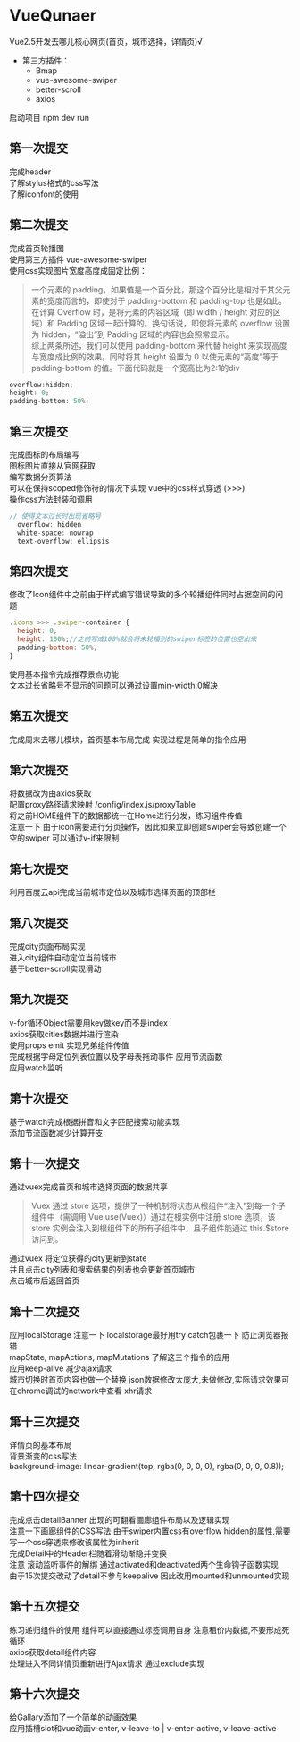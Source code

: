 # VueQunaer

Vue2.5开发去哪儿核心网页(首页，城市选择，详情页)√

* 第三方插件：
  * Bmap
  * vue-awesome-swiper
  * better-scroll
  * axios

启动项目 npm dev run

## 第一次提交

完成header  
了解stylus格式的css写法  
了解iconfont的使用  

## 第二次提交

完成首页轮播图  
使用第三方插件 vue-awesome-swiper  
使用css实现图片宽度高度成固定比例：
>一个元素的 padding，如果值是一个百分比，那这个百分比是相对于其父元素的宽度而言的，即使对于 padding-bottom 和 padding-top 也是如此。  
>在计算 Overflow 时，是将元素的内容区域（即 width / height 对应的区域）和 Padding 区域一起计算的。换句话说，即使将元素的 overflow 设置为 hidden，“溢出”到 Padding 区域的内容也会照常显示。  
>综上两条所述，我们可以使用 padding-bottom 来代替 height 来实现高度与宽度成比例的效果。同时将其 height 设置为 0 以使元素的“高度”等于 padding-bottom 的值。下面代码就是一个宽高比为2:1的div

```javascript
overflow:hidden;
height: 0;
padding-bottom: 50%;
```

## 第三次提交

完成图标的布局编写  
图标图片直接从官网获取  
编写数据分页算法  
可以在保持scoped修饰符的情况下实现 vue中的css样式穿透 (>>>)  
操作css方法封装和调用

```javascript
// 使得文本过长时出现省略号
  overflow: hidden
  white-space: nowrap
  text-overflow: ellipsis
```

## 第四次提交

修改了Icon组件中之前由于样式编写错误导致的多个轮播组件同时占据空间的问题

```javascript
.icons >>> .swiper-container {
  height: 0;
  height: 100%;//之前写成100%就会将未轮播到的swiper标签的位置也空出来
  padding-bottom: 50%;
}
```

使用基本指令完成推荐景点功能  
文本过长省略号不显示的问题可以通过设置min-width:0解决

## 第五次提交

完成周末去哪儿模块，首页基本布局完成 实现过程是简单的指令应用

## 第六次提交

将数据改为由axios获取  
配置proxy路径请求映射  /config/index.js/proxyTable  
将之前HOME组件下的数据都统一在Home进行分发，练习组件传值  
注意一下 由于icon需要进行分页操作，因此如果立即创建swiper会导致创建一个空的swiper 可以通过v-if来限制 

## 第七次提交

利用百度云api完成当前城市定位以及城市选择页面的顶部栏

## 第八次提交

完成city页面布局实现  
进入city组件自动定位当前城市  
基于better-scroll实现滑动  

## 第九次提交

v-for循环Object需要用key做key而不是index  
axios获取cities数据并进行渲染  
使用props emit 实现兄弟组件传值  
完成根据字母定位列表位置以及字母表拖动事件  应用节流函数  
应用watch监听  

## 第十次提交

基于watch完成根据拼音和文字匹配搜索功能实现  
添加节流函数减少计算开支  

## 第十一次提交

通过vuex完成首页和城市选择页面的数据共享

>Vuex 通过 store 选项，提供了一种机制将状态从根组件“注入”到每一个子组件中（需调用 Vue.use(Vuex)）通过在根实例中注册 store 选项，该store 实例会注入到根组件下的所有子组件中，且子组件能通过 this.$store 访问到。

通过vuex 将定位获得的city更新到state  
并且点击city列表和搜索结果的列表也会更新首页城市  
点击城市后返回首页

## 第十二次提交

应用localStorage  注意一下 localstorage最好用try catch包裹一下 防止浏览器报错  
mapState, mapActions, mapMutations 了解这三个指令的应用  
应用keep-alive 减少ajax请求  
城市切换时首页内容也做一个替换 json数据修改太庞大,未做修改,实际请求效果可在chrome调试的network中查看 xhr请求  

## 第十三次提交

详情页的基本布局  
背景渐变的css写法  
background-image: linear-gradient(top, rgba(0, 0, 0, 0), rgba(0, 0, 0, 0.8));  

## 第十四次提交

完成点击detailBanner 出现的可翻看画廊组件布局以及逻辑实现  
注意一下画廊组件的CSS写法  由于swiper内置css有overflow hidden的属性,需要写一个css穿透来修改该属性为inherit  
完成Detail中的Header栏随着滑动渐隐并变换  
注意 滚动监听事件的解绑  通过activated和deactivated两个生命钩子函数实现  
由于15次提交改动了detail不参与keepalive 因此改用mounted和unmounted实现  

## 第十五次提交

练习递归组件的使用 组件可以直接通过标签调用自身 注意租价内数据,不要形成死循环  
axios获取detail组件内容  
处理进入不同详情页重新进行Ajax请求  通过exclude实现

## 第十六次提交

给Gallary添加了一个简单的动画效果  
应用插槽slot和vue动画v-enter, v-leave-to | v-enter-active, v-leave-active  
